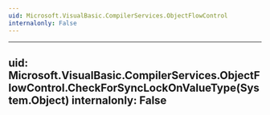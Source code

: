```yaml
---
uid: Microsoft.VisualBasic.CompilerServices.ObjectFlowControl
internalonly: False
---
```


---
uid: Microsoft.VisualBasic.CompilerServices.ObjectFlowControl.CheckForSyncLockOnValueType(System.Object)
internalonly: False
---
